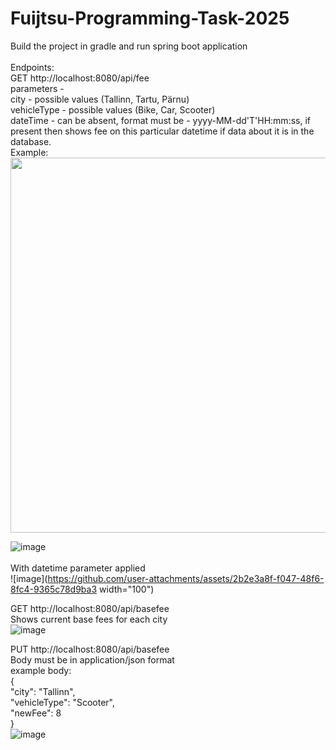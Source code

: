 # Fuijtsu-Programming-Task-2025

Build the project in gradle and run spring boot application<br>
<br>
Endpoints:<br>
GET http://localhost:8080/api/fee<br>
parameters - <br>
city - possible values (Tallinn, Tartu, Pärnu)<br>
vehicleType - possible values (Bike, Car, Scooter)<br>
dateTime - can be absent, format must be - yyyy-MM-dd'T'HH:mm:ss, if present then shows fee on this particular datetime if data about it is in the database.<br>
Example:<br>
<img src="https://github.com/user-attachments/assets/2b2e3a8f-f047-48f6-8fc4-9365c78d9ba3" width="600">

![image](https://github.com/user-attachments/assets/c25f9e83-a6a4-4c98-a7ea-f3bbb543b7c0)<br><br>
With datetime parameter applied<br>
![image](https://github.com/user-attachments/assets/2b2e3a8f-f047-48f6-8fc4-9365c78d9ba3 width="100")<br>




GET http://localhost:8080/api/basefee<br>
Shows current base fees for each city<br>
![image](https://github.com/user-attachments/assets/e5a368c1-8781-4c3c-8f1f-ca5f033ce15c)<br>

PUT http://localhost:8080/api/basefee<br>
Body must be in application/json format<br>
example body:<br>
{<br>
    "city": "Tallinn",<br>
    "vehicleType": "Scooter",<br>
    "newFee": 8<br>
}<br>
![image](https://github.com/user-attachments/assets/890cd4bb-2a6c-4d0f-85c4-04c7f8aeed66)<br>
